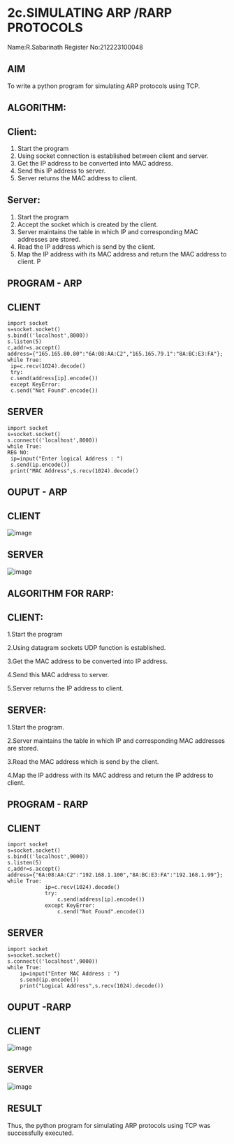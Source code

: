 # 2c.SIMULATING ARP /RARP PROTOCOLS
Name:R.Sabarinath 
Register No:212223100048
## AIM
To write a python program for simulating ARP protocols using TCP.
## ALGORITHM:
## Client:
1. Start the program
2. Using socket connection is established between client and server.
3. Get the IP address to be converted into MAC address.
4. Send this IP address to server.
5. Server returns the MAC address to client.
## Server:
1. Start the program
2. Accept the socket which is created by the client.
3. Server maintains the table in which IP and corresponding MAC addresses are
stored.
4. Read the IP address which is send by the client.
5. Map the IP address with its MAC address and return the MAC address to client.
P
## PROGRAM - ARP
## CLIENT
```
import socket
s=socket.socket()
s.bind(('localhost',8000))
s.listen(5)
c,addr=s.accept()
address={"165.165.80.80":"6A:08:AA:C2","165.165.79.1":"8A:BC:E3:FA"};
while True:
 ip=c.recv(1024).decode()
 try:
 c.send(address[ip].encode())
 except KeyError:
 c.send("Not Found".encode())
```
## SERVER
```
import socket
s=socket.socket()
s.connect(('localhost',8000))
while True:
REG NO:
 ip=input("Enter logical Address : ")
 s.send(ip.encode())
 print("MAC Address",s.recv(1024).decode()
```
## OUPUT - ARP
## CLIENT
![image](https://github.com/Sabari-2005/2c.ARP_RARP_PROTOCOLS/assets/139338709/f83cd32e-b481-4060-8d3f-f3201ea5a7d5)
## SERVER
![image](https://github.com/Sabari-2005/2c.ARP_RARP_PROTOCOLS/assets/139338709/e88c4ac9-ac9c-48bf-8cc8-96114c7eeb01)

## ALGORITHM FOR RARP:
## CLIENT:
1.Start the program

2.Using datagram sockets UDP function is established.

3.Get the MAC address to be converted into IP address.

4.Send this MAC address to server.

5.Server returns the IP address to client.

## SERVER:
1.Start the program.

2.Server maintains the table in which IP and corresponding MAC addresses are stored.

3.Read the MAC address which is send by the client.

4.Map the IP address with its MAC address and return the IP address to client.
## PROGRAM - RARP
## CLIENT
```
import socket 
s=socket.socket() 
s.bind(('localhost',9000)) 
s.listen(5) 
c,addr=s.accept() 
address={"6A:08:AA:C2":"192.168.1.100","8A:BC:E3:FA":"192.168.1.99"}; 
while True: 
            ip=c.recv(1024).decode() 
            try: 
                c.send(address[ip].encode()) 
            except KeyError: 
                c.send("Not Found".encode())
```
## SERVER
```
import socket 
s=socket.socket() 
s.connect(('localhost',9000)) 
while True: 
    ip=input("Enter MAC Address : ") 
    s.send(ip.encode()) 
    print("Logical Address",s.recv(1024).decode())
```
## OUPUT -RARP
## CLIENT
![image](https://github.com/Sabari-2005/2c.ARP_RARP_PROTOCOLS/assets/139338709/e8de921a-2282-401a-a5e8-2c7f19988043)
## SERVER
![image](https://github.com/Sabari-2005/2c.ARP_RARP_PROTOCOLS/assets/139338709/da74b24d-be92-416b-a658-cc825386cdf5)

## RESULT
Thus, the python program for simulating ARP protocols using TCP was successfully executed.
